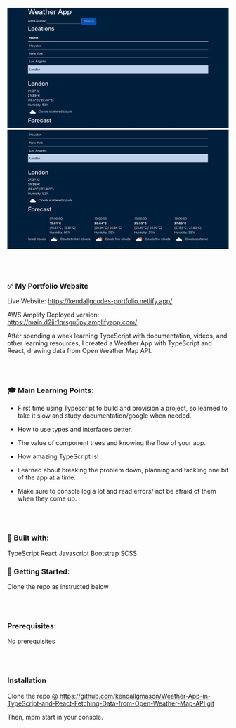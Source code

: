 <p align="center">
<img src="./Weather App 1.png" style="width: 800px"/>
<img src="./Weather App.png" style="width: 800px" />
</p>

</br></br>


### :white_check_mark: My Portfolio Website

Live Website: https://kendallgcodes-portfolio.netlify.app/

AWS Amplify Deployed version: https://main.d2jir1qrsgu5py.amplifyapp.com/

After spending a week learning TypeScript with documentation, videos, and other learning resources, I created a Weather App with TypeScript and React, drawing data from Open Weather Map API. 

</br></br>

### :mortar_board: Main Learning Points:

- First time using Typescript to build and provision a project, so learned to take it slow and study documentation/google when needed.

- How to use types and interfaces better. 

- The value of component trees and knowing the flow of your app. 

- How amazing TypeScript is! 

- Learned about breaking the problem down, planning and tackling one bit of the app at a time. 

- Make sure to console log a lot and read errors/ not be afraid of them when they come up. 

</br></br>

### :hammer: Built with:

TypeScript
React
Javascript
Bootstrap
SCSS

### :checkered_flag: Getting Started:

Clone the repo as instructed below

</br></br>

### Prerequisites:

No prerequisites

</br></br>

### Installation

Clone the repo @ https://github.com/kendallgmason/Weather-App-in-TypeScript-and-React-Fetching-Data-from-Open-Weather-Map-API.git

Then, mpm start in your console. 

</br></br>
